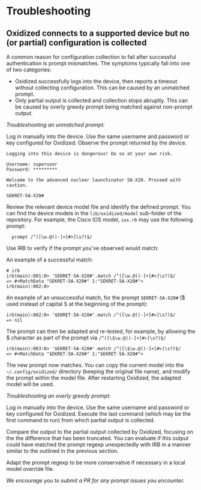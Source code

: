 # Troubleshooting

## Oxidized connects to a supported device but no (or partial) configuration is collected

A common reason for configuration collection to fail after successful authentication is prompt mismatches. The symptoms typically fall into one of two categories:

* Oxidized successfully logs into the device, then reports a timeout without collecting configuration. This can be caused by an unmatched prompt.
* Only partial output is collected and collection stops abruptly. This can be caused by overly greedy prompt being matched against non-prompt output.

*Troubleshooting an unmatched prompt:*

Log in manually into the device. Use the same username and password or key configured for Oxidized. Observe the prompt returned by the device.

```text
Logging into this device is dangerous! Do so at your own risk.

Username: superuser
Password: *********

Welcome to the advanced nuclear launchinator 5A-X20. Proceed with caution.

SEKRET-5A-X20#
```

Review the relevant device model file and identify the defined prompt. You can find the device models in the `lib/oxidized/model` sub-folder of the repository. For example, the Cisco IOS model, `ios.rb` may use the following prompt:

```text
  prompt /^([\w.@()-]+[#>]\s?)$/
```

Use IRB to verify if the prompt you've observed would match:

An example of a successful match:

```shell
# irb
irb(main):001:0> 'SEKRET-5A-X20#'.match /^([\w.@()-]+[#>]\s?)$/
=> #<MatchData "SEKRET-5A-X20#" 1:"SEKRET-5A-X20#">
irb(main):002:0>
```

An example of an unsuccessful match, for the prompt `$EKRET-5A-X20#` ($ used instead of capital S at the beginning of the prompt):

```shell
irb(main):002:0> '$EKRET-5A-X20#'.match /^([\w.@()-]+[#>]\s?)$/
=> nil
```

The prompt can then be adapted and re-tested, for example, by allowing the $ character as part of the prompt via `/^([\$\w.@()-]+[#>]\s?)$/`

```shell
irb(main):003:0> '$EKRET-5A-X20#'.match /^([\$\w.@()-]+[#>]\s?)$/
=> #<MatchData "$EKRET-5A-X20#" 1:"$EKRET-5A-X20#">
```

The new prompt now matches. You can copy the current model into the `~/.config/oxidized/` directory (keeping the original file name), and modify the prompt within the model file. After restarting Oxidized, the adapted model will be used.

*Troubleshooting an overly greedy prompt:*

Log in manually into the device. Use the same username and password or key configured for Oxidized. Execute the last command (which may be the first command to run) from which partial output is collected.

Compare the output to the partial output collected by Oxidized, focusing on the the difference that has been truncated. You can evaluate if this output could have matched the prompt regexp unexpectedly with IRB in a manner similar to the outlined in the previous section.

Adapt the prompt regexp to be more conservative if necessary in a local model override file.

*We encourage you to submit a PR for any prompt issues you encounter.*
